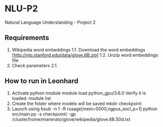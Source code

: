 # NLU-P2
Natural Language Understanding - Project 2

## Requirements
1. Wikipedia word embeddings 
    1.1. Download the word embeddings [http://nlp.stanford.edu/data/glove.6B.zip]
    1.2. Unzip word embeddings file
2. Check parameters
    2.1.
## How to run in Leonhard
1. Activate python module
    	module load python_gpu/3.6.0
   Verify it is loaded:
	module list
2. Create the folder where models will be saved
	mkdir checkpoint
3. Launch using
	bsub -n 1 -R rusage[mem=5000,ngpus_excl_p=1] python src/main.py -s checkpoint/ -gp /cluster/home/marenato/glove/wikipedia/glove.6B.50d.txt 
